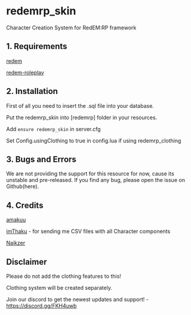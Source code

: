 # redemrp_skin
Character Creation System for RedEM:RP framework

## 1. Requirements

[redem](https://github.com/kanersps/redem)

[redem-roleplay](https://github.com/RedEM-RP/redem_roleplay/)

## 2. Installation
First of all you need to insert the .sql file into your database.

Put the redemrp_skin into [redemrp] folder in your resources.

Add ```ensure redemrp_skin``` in server.cfg

Set Config.usingClothing to true in config.lua if using redemrp_clothing


## 3. Bugs and Errors
We are not providing the support for this resource for now,
cause its unstable and pre-released.
If you find any bug, please open the issue on Github(here).

## 4. Credits
[amakuu](http://github.com/amakuu)

[imThaku](https://github.com/imThaku) - for sending me CSV files with all Character components

[Naikzer](https://github.com/Naikzer) 

## Disclaimer
Please do not add the clothing features to this!

Clothing system will be created separately.

Join our discord to get the newest updates and support! - https://discord.gg/FKH4uwb
